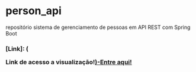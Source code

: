 # person_api
repositório sistema de gerenciamento de pessoas em API REST com Spring Boot

### [Link]: (<p>Link de acesso a visualização!<a href= "https://person-api-li.herokuapp.com/api/v1/people">)-Entre aqui!
